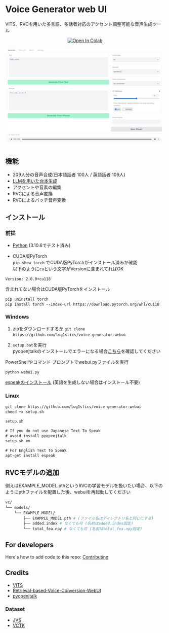 # Voice Generator web UI
VITS、RVCを用いた多言語、多話者対応のアクセント調整可能な音声生成ツール
<div align="center">

[![Open In Colab](https://img.shields.io/badge/Colab-F9AB00?style=for-the-badge&logo=googlecolab&color=525252)](https://colab.research.google.com/github/log1stics/voice-generator-webui/blob/main/colab.ipynb)

</div>

![](../images/Screenshot.png)

## 機能
- 209人分の音声合成(日本語話者 100人 / 英語話者 109人)
- [LLMを用いた台本生成](how_llm.md)
- アクセントや音素の編集
- RVCによる音声変換
- RVCによるバッチ音声変換



## インストール

### 前提
- [Python](https://www.python.org/downloads/windows/) (3.10.6でテスト済み)

- CUDA版PyTorch  
 `pip show torch` でCUDA版PyTorchがインストール済みか確認  
以下のように`cu`という文字がVersionに含まれてればOK
```shell
Version: 2.0.0+cu118
```
含まれてない場合はCUDA版PyTorchをインストール
```shell
pip uninstall torch
pip install torch --index-url https://download.pytorch.org/whl/cu118
```


### Windows

1. zipをダウンロードするか
`git clone https://github.com/log1stics/voice-generator-webui`

3. `setup.bat`を実行  
pyopenjtalkのインストールでエラーになる場合[こちら](dependencies.md)を確認してください

PowerShellやコマンド プロンプトでwebui.pyファイルを実行
```shell
python webui.py
```

[espeakのインストール](dependencies.md#espeak-英語を生成しない場合は不要) (英語を生成しない場合はインストール不要)

### Linux


```shell
git clone https://github.com/log1stics/voice-generator-webui
chmod +x setup.sh
```
```shell
setup.sh
```

```shell
# If you do not use Japanese Text To Speak
# avoid install pyopenjtalk
setup.sh en
```
```shell
# For English Text To Speak
apt-get install espeak
```

## RVCモデルの追加

例えばEXAMPLE_MODEL.pthというRVCの学習モデルを扱いたい場合、以下のようにpthファイルを配置した後、webuiを再起動してください
```bash
vc/
└── models/
    └── EXAMPLE_MODEL/
        ├── EXAMPLE_MODEL.pth # (ファイル名はディレクトリ名と同じにする)
        ├── added.index # なくても可 (名前はadded.index固定)
        └── total_fea.npy # なくても可 (名前はtotal_fea.npy固定)
```


## For developers
Here's how to add code to this repo: [Contributing](docs/add_vits.md)


## Credits

- [VITS](https://github.com/jaywalnut310/vits)
- [Retrieval-based-Voice-Conversion-WebUI](https://github.com/liujing04/Retrieval-based-Voice-Conversion-WebUI)
- [pyopenjtalk](https://github.com/r9y9/pyopenjtalk)

### Dataset
- [JVS](https://sites.google.com/site/shinnosuketakamichi/research-topics/jvs_corpus)
- [VCTK](https://datashare.ed.ac.uk/handle/10283/2950)
